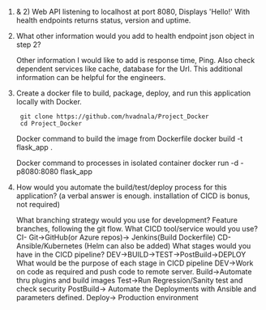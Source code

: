 1) & 2)
Web API listening to localhost at port 8080, Displays 'Hello!'
With health endpoints returns status, version and uptime.


3) What other information would you add to health endpoint json object in step 2?

	  Other information I would like to add is response time, Ping. Also check dependent services like cache, database for the Url. This additional information can be helpful for the engineers.  

4) Create a docker file to build, package, deploy, and run this application locally with Docker.

		git clone https://github.com/hvadnala/Project_Docker
		cd Project_Docker
	Docker command to build the image from Dockerfile
		docker build -t flask_app .

	Docker command to processes in isolated container
		docker run -d -p8080:8080 flask_app


5) How would you automate the build/test/deploy process for this application? (a verbal answer is enough. installation of CICD is bonus, not required)
	
	What branching strategy would you use for development?
		Feature branches, following the git flow.
	What CICD tool/service would you use?
		CI- Git->GitHub(or Azure repos)-> Jenkins(Build Dockerfile) CD- Ansible/Kubernetes (Helm can also be added)
	What stages would you have in the CICD pipeline?
		DEV->BUILD->TEST->PostBuild->DEPLOY
	What would be the purpose of each stage in CICD pipeline
		DEV->Work on code as required and push code to remote server.
		Build->Automate thru plugins and build images
		Test->Run Regression/Sanity test and check security
		PostBuild-> Automate the Deployments with Ansible and parameters defined.
		Deploy-> Production environment
